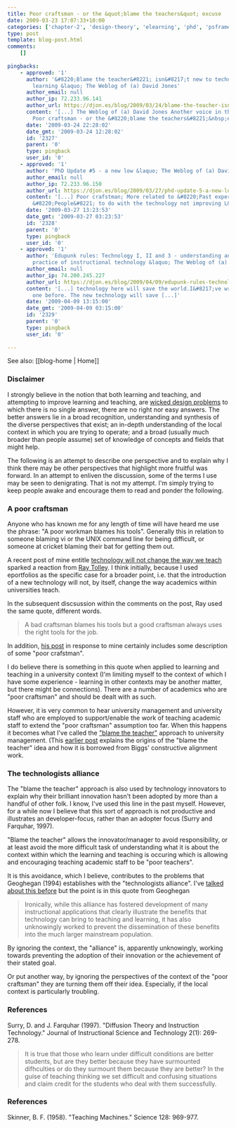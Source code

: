 ```yaml
---
title: Poor craftsman - or the &quot;blame the teachers&quot; excuse
date: 2009-03-23 17:07:33+10:00
categories: ['chapter-2', 'design-theory', 'elearning', 'phd', 'psframework', 'reflectivealignment', 'thesis']
type: post
template: blog-post.html
comments:
    []
    
pingbacks:
    - approved: '1'
      author: '&#8220;Blame the teacher&#8221; isn&#8217;t new to technology-mediated
        learning &laquo; The Weblog of (a) David Jones'
      author_email: null
      author_ip: 72.233.96.141
      author_url: https://djon.es/blog/2009/03/24/blame-the-teacher-isnt-new-to-technology-mediated-learning/
      content: '[...] The Weblog of (a) David Jones Another voice in the blogosphere    &laquo;
        Poor craftsman - or the &#8220;blame the teachers&#8221;&nbsp;excuse [...]'
      date: '2009-03-24 22:28:02'
      date_gmt: '2009-03-24 12:28:02'
      id: '2327'
      parent: '0'
      type: pingback
      user_id: '0'
    - approved: '1'
      author: 'PhD Update #5 - a new low &laquo; The Weblog of (a) David Jones'
      author_email: null
      author_ip: 72.233.96.150
      author_url: https://djon.es/blog/2009/03/27/phd-update-5-a-new-low/
      content: '[...] Poor crafstman; More related to &#8220;Past experience&#8221; and
        &#8220;People&#8221; to do with the technology not improving L&amp;T. [...]'
      date: '2009-03-27 13:23:53'
      date_gmt: '2009-03-27 03:23:53'
      id: '2328'
      parent: '0'
      type: pingback
      user_id: '0'
    - approved: '1'
      author: 'Edupunk rules: Technology I, II and 3 - understanding and improving the
        practice of instructional technology &laquo; The Weblog of (a) David Jones'
      author_email: null
      author_ip: 74.200.245.227
      author_url: https://djon.es/blog/2009/04/09/edupunk-rules-technology-i-ii-and-3-understanding-and-improving-the-practice-of-instructional-technology/
      content: '[...] technology here will save the world.I&#8217;ve written about this
        one before. The new technology will save [...]'
      date: '2009-04-09 13:15:00'
      date_gmt: '2009-04-09 03:15:00'
      id: '2329'
      parent: '0'
      type: pingback
      user_id: '0'
    
---
```


See also: [[blog-home | Home]]

### Disclaimer

I strongly believe in the notion that both learning and teaching, and attempting to improve learning and teaching, are [wicked design problems](http://en.wikipedia.org/wiki/Wicked_problem) to which there is no single answer, there are no right nor easy answers. The better answers lie in a broad recognition, understanding and synthesis of the diverse perspectives that exist; an in-depth understanding of the local context in which you are trying to operate; and a broad (usually much broader than people assume) set of knowledge of concepts and fields that might help.

The following is an attempt to describe one perspective and to explain why I think there may be other perspectives that highlight more fruitful was forward. In an attempt to enliven the discussion, some of the terms I use may be seen to denigrating. That is not my attempt. I'm simply trying to keep people awake and encourage them to read and ponder the following.

### A poor craftsman

Anyone who has known me for any length of time will have heard me use the phrase: "A poor workman blames his tools". Generally this in relation to someone blaming vi or the UNIX command line for being difficult, or someone at cricket blaming their bat for getting them out.

A recent post of mine entitle [technology will not change the way we teach](/blog2/2009/03/19/technology-will-not-change-the-way-we-teach-an-example-why-were-an-amnesiac-field/) sparked a reaction from [Ray Tolley](http://www.blogger.com/profile/03654892229937491921). I think initially, because I used eportfolios as the specific case for a broader point, i.e. that the introduction of a new technology will not, by itself, change the way academics within universities teach.

In the subsequent discsussion within the comments on the post, Ray used the same quote, different words.

> A bad craftsman blames his tools but a good craftsman always uses the right tools for the job.

In addition, [his post](http://efoliointheuk.blogspot.com/2009/03/will-technology-change-us.html) in response to mine certainly includes some description of some "poor crafstman".

I do believe there is something in this quote when applied to learning and teaching in a university context (I'm limiting myself to the context of which I have some experience - learning in other contexts may be another matter, but there might be connections). There are a number of academics who are "poor craftsman" and should be dealt with as such.

However, it is very common to hear university management and university staff who are employed to support/enable the work of teaching academic staff to extend the "poor craftsman" assumption too far. When this happens it becomes what I've called the ["blame the teacher"](/blog2/2009/03/18/blame-the-teacher-and-its-negative-impact-on-learning-and-e-learning/) approach to university management. (This [earlier post](/blog2/2009/02/26/improving-university-teaching-learning-from-constructive-alignment-by-not-mandating-it/) explains the origins of the "blame the teacher" idea and how it is borrowed from Biggs' constructive alignment work.

### The technologists alliance

The "blame the teacher" approach is also used by technology innovators to explain why their brilliant innovation hasn't been adopted by more than a handful of other folk. I know, I've used this line in the past myself. However, for a while now I believe that this sort of approach is not productive and illustrates an developer-focus, rather than an adopter focus (Surry and Farquhar, 1997).

"Blame the teacher" allows the innovator/manager to avoid responsibility, or at least avoid the more difficult task of understanding what it is about the context within which the learning and teaching is occuring which is allowing and encouraging teaching academic staff to be "poor teachers".

It is this avoidance, which I believe, contributes to the problems that Geoghegan (1994) establishes with the "technologists alliance". I've [talked about this before](/blog2/2009/01/21/why-am-i-a-eportfolio-skeptic/) but the point is in this quote from Geoghegan

> Ironically, while this alliance has fostered development of many instructional applications that clearly illustrate the benefits that technology can bring to teaching and learning, it has also unknowingly worked to prevent the dissemination of these benefits into the much larger mainstream population.

By ignoring the context, the "alliance" is, apparently unknowingly, working towards preventing the adoption of their innovation or the achievement of their stated goal.

Or put another way, by ignoring the perspectives of the context of the "poor craftsman" they are turning them off their idea. Especially, if the local context is particularly troubling.

### References

Surry, D. and J. Farquhar (1997). "Diffusion Theory and Instruction Technology." Journal of Instructional Science and Technology 2(1): 269-278.

> It is true that those who learn under difficult conditions are better students, but are they better because they have surmounted difhculties or do they surmount them because they are better? In the guise of teaching thinking we set difficult and confusing situations and claim credit for the students who deal with them successfully.

### References

Skinner, B. F. (1958). "Teaching Machines." Science 128: 969-977.